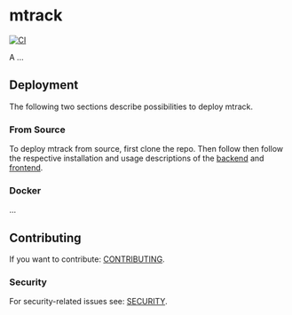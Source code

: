 # mtrack

[![CI][actions-badge]][actions-url]

[actions-badge]: https://github.com/shtsoft/mtrack/actions/workflows/ci.yaml/badge.svg
[actions-url]: https://github.com/shtsoft/mtrack/actions/workflows/ci.yaml

A ...

## Deployment

The following two sections describe possibilities to deploy mtrack.

### From Source

To deploy mtrack from source, first clone the repo.
Then follow then follow the respective installation and usage descriptions of the [backend](backend) and [frontend](frontend).

### Docker

...

## Contributing

If you want to contribute: [CONTRIBUTING](CONTRIBUTING.md).

### Security

For security-related issues see: [SECURITY](SECURITY.md).

